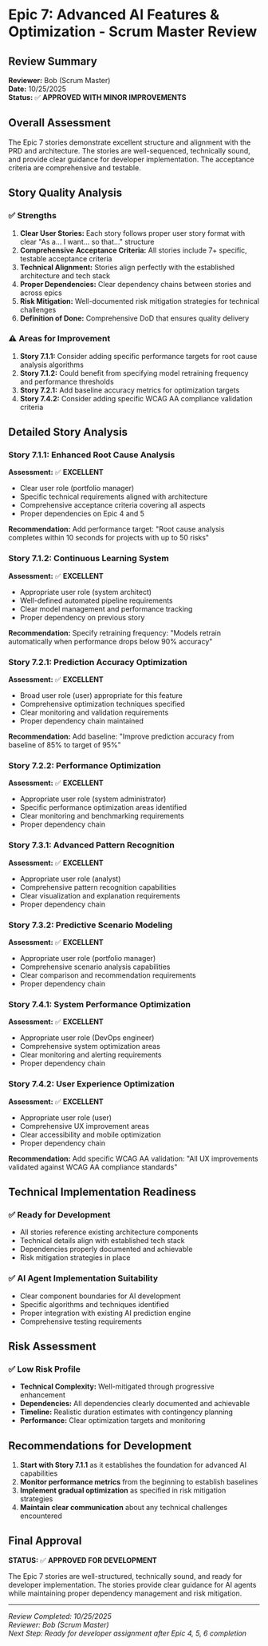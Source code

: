 # Epic 7: Advanced AI Features & Optimization - Scrum Master Review

## Review Summary
**Reviewer:** Bob (Scrum Master)  
**Date:** 10/25/2025  
**Status:** ✅ **APPROVED WITH MINOR IMPROVEMENTS**

## Overall Assessment

The Epic 7 stories demonstrate excellent structure and alignment with the PRD and architecture. The stories are well-sequenced, technically sound, and provide clear guidance for developer implementation. The acceptance criteria are comprehensive and testable.

## Story Quality Analysis

### ✅ **Strengths**

1. **Clear User Stories:** Each story follows proper user story format with clear "As a... I want... so that..." structure
2. **Comprehensive Acceptance Criteria:** All stories include 7+ specific, testable acceptance criteria
3. **Technical Alignment:** Stories align perfectly with the established architecture and tech stack
4. **Proper Dependencies:** Clear dependency chains between stories and across epics
5. **Risk Mitigation:** Well-documented risk mitigation strategies for technical challenges
6. **Definition of Done:** Comprehensive DoD that ensures quality delivery

### ⚠️ **Areas for Improvement**

1. **Story 7.1.1:** Consider adding specific performance targets for root cause analysis algorithms
2. **Story 7.1.2:** Could benefit from specifying model retraining frequency and performance thresholds
3. **Story 7.2.1:** Add baseline accuracy metrics for optimization targets
4. **Story 7.4.2:** Consider adding specific WCAG AA compliance validation criteria

## Detailed Story Analysis

### Story 7.1.1: Enhanced Root Cause Analysis
**Assessment:** ✅ **EXCELLENT**
- Clear user role (portfolio manager)
- Specific technical requirements aligned with architecture
- Comprehensive acceptance criteria covering all aspects
- Proper dependencies on Epic 4 and 5

**Recommendation:** Add performance target: "Root cause analysis completes within 10 seconds for projects with up to 50 risks"

### Story 7.1.2: Continuous Learning System
**Assessment:** ✅ **EXCELLENT**
- Appropriate user role (system architect)
- Well-defined automated pipeline requirements
- Clear model management and performance tracking
- Proper dependency on previous story

**Recommendation:** Specify retraining frequency: "Models retrain automatically when performance drops below 90% accuracy"

### Story 7.2.1: Prediction Accuracy Optimization
**Assessment:** ✅ **EXCELLENT**
- Broad user role (user) appropriate for this feature
- Comprehensive optimization techniques specified
- Clear monitoring and validation requirements
- Proper dependency chain maintained

**Recommendation:** Add baseline: "Improve prediction accuracy from baseline of 85% to target of 95%"

### Story 7.2.2: Performance Optimization
**Assessment:** ✅ **EXCELLENT**
- Appropriate user role (system administrator)
- Specific performance optimization areas identified
- Clear monitoring and benchmarking requirements
- Proper dependency chain

### Story 7.3.1: Advanced Pattern Recognition
**Assessment:** ✅ **EXCELLENT**
- Appropriate user role (analyst)
- Comprehensive pattern recognition capabilities
- Clear visualization and explanation requirements
- Proper dependency chain

### Story 7.3.2: Predictive Scenario Modeling
**Assessment:** ✅ **EXCELLENT**
- Appropriate user role (portfolio manager)
- Comprehensive scenario analysis capabilities
- Clear comparison and recommendation requirements
- Proper dependency chain

### Story 7.4.1: System Performance Optimization
**Assessment:** ✅ **EXCELLENT**
- Appropriate user role (DevOps engineer)
- Comprehensive system optimization areas
- Clear monitoring and alerting requirements
- Proper dependency chain

### Story 7.4.2: User Experience Optimization
**Assessment:** ✅ **EXCELLENT**
- Appropriate user role (user)
- Comprehensive UX improvement areas
- Clear accessibility and mobile optimization
- Proper dependency chain

**Recommendation:** Add specific WCAG AA validation: "All UX improvements validated against WCAG AA compliance standards"

## Technical Implementation Readiness

### ✅ **Ready for Development**
- All stories reference existing architecture components
- Technical details align with established tech stack
- Dependencies properly documented and achievable
- Risk mitigation strategies in place

### ✅ **AI Agent Implementation Suitability**
- Clear component boundaries for AI development
- Specific algorithms and techniques identified
- Proper integration with existing AI prediction engine
- Comprehensive testing requirements

## Risk Assessment

### ✅ **Low Risk Profile**
- **Technical Complexity:** Well-mitigated through progressive enhancement
- **Dependencies:** All dependencies clearly documented and achievable
- **Timeline:** Realistic duration estimates with contingency planning
- **Performance:** Clear optimization targets and monitoring

## Recommendations for Development

1. **Start with Story 7.1.1** as it establishes the foundation for advanced AI capabilities
2. **Monitor performance metrics** from the beginning to establish baselines
3. **Implement gradual optimization** as specified in risk mitigation strategies
4. **Maintain clear communication** about any technical challenges encountered

## Final Approval

**STATUS:** ✅ **APPROVED FOR DEVELOPMENT**

The Epic 7 stories are well-structured, technically sound, and ready for developer implementation. The stories provide clear guidance for AI agents while maintaining proper dependency management and risk mitigation.

---
*Review Completed: 10/25/2025*  
*Reviewer: Bob (Scrum Master)*  
*Next Step: Ready for developer assignment after Epic 4, 5, 6 completion*
